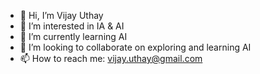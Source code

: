 - 👋 Hi, I’m Vijay Uthay
- 👀 I’m interested in IA & AI
- 🌱 I’m currently learning AI
- 💞️ I’m looking to collaborate on exploring and learning AI
- 📫 How to reach me: vijay.uthay@gmail.com

<!---
vjuth/vjuth is a ✨ special ✨ repository because its `README.md` (this file) appears on your GitHub profile.
You can click the Preview link to take a look at your changes.
--->
